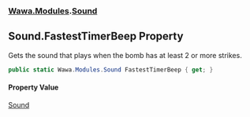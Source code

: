 ### [Wawa.Modules](Wawa.Modules.md 'Wawa.Modules').[Sound](Sound.md 'Wawa.Modules.Sound')

## Sound.FastestTimerBeep Property

Gets the sound that plays when the bomb has at least 2 or more strikes.

```csharp
public static Wawa.Modules.Sound FastestTimerBeep { get; }
```

#### Property Value
[Sound](Sound.md 'Wawa.Modules.Sound')